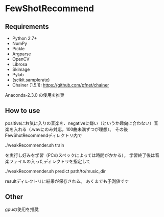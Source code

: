 # FewShotRecommend
    
## Requirements
- Python 2.7+
- NumPy
- Pickle
- Argparse
- OpenCV
- Librosa
- Skimage
- Pylab
- (scikit.samplerate)
- Chainer (1.5.1): https://github.com/pfnet/chainer

 Anaconda-2.3.0 の使用を推奨

## How to use
positiveにお気に入りの音楽を、negativeに嫌い（というか趣向に合わない）音楽を入れる（.wavにのみ対応。100曲未満ずつが理想）。
その後FewShotRecommendディレクトリ内で

./weakRecommender.sh train

を実行し好みを学習（PCのスペックによっては時間がかかる）。
学習終了後は音楽ファイルの入ったディレクトリを指定して

./weakRecommender.sh predict path/to/music_dir

resultディレクトリに結果が保存される。
あくまでも予測値です
## Other
gpuの使用を推奨
